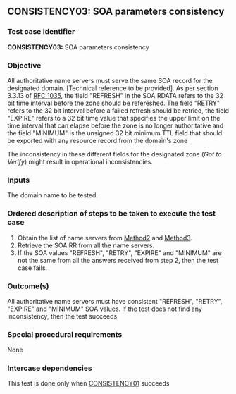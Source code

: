 ## CONSISTENCY03: SOA parameters consistency

### Test case identifier

**CONSISTENCY03:** SOA parameters consistency

### Objective

All authoritative name servers must serve the same SOA record for the
designated domain. [Technical reference to be provided]. As per section
3.3.13 of [RFC 1035](http://tools.ietf.org/html/rfc1035),  the field
"REFRESH" in the SOA RDATA refers to the 32 bit time interval before the
zone should be refereshed. The field "RETRY" refers to the 32 bit interval
before a failed refresh should be retried, the field "EXPIRE" refers to a 32
bit time value that specifies the upper limit on the time interval that can
elapse before the zone is no longer authoritative and the field "MINIMUM" is
the unsigned 32 bit minimum TTL field that should be exported with any
resource record from the domain's zone

The inconsistency in these different fields for the designated zone (*Got to
Verify*) might result in operational inconsistencies.

### Inputs

The domain name to be tested.

### Ordered description of steps to be taken to execute the test case

1. Obtain the list of name servers from [Method2](../Methods.md) and
   [Method3](../Methods.md).
2. Retrieve the SOA RR from all the name servers. 
3. If the SOA values "REFRESH", "RETRY", "EXPIRE" and "MINIMUM" are not the
   same from all the answers received from step 2, then the test case fails.

### Outcome(s)

All authoritative name servers must have consistent "REFRESH", "RETRY",
"EXPIRE" and "MINIMUM"  SOA values. If the test does not find any
inconsistency, then the test succeeds

### Special procedural requirements	

None

### Intercase dependencies

This test is done only when [CONSISTENCY01](./consistency01.md) succeeds
